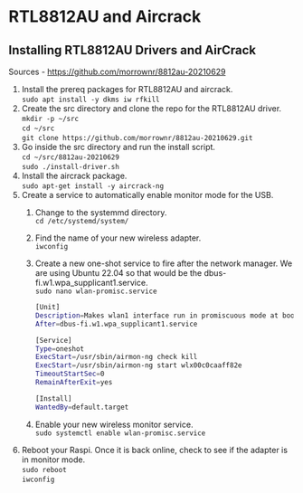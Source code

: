 # RTL8812AU and Aircrack

## Installing RTL8812AU Drivers and AirCrack

Sources - <https://github.com/morrownr/8812au-20210629>

1. Install the prereq packages for RTL8812AU and aircrack.  
    `sudo apt install -y dkms iw rfkill`
2. Create the src directory and clone the repo for the RTL8812AU driver.  
    `mkdir -p ~/src`  
    `cd ~/src`  
    `git clone https://github.com/morrownr/8812au-20210629.git`
3. Go inside the src directory and run the install script.  
    `cd ~/src/8812au-20210629`  
    `sudo ./install-driver.sh`
4. Install the aircrack package.  
    `sudo apt-get install -y aircrack-ng`
5. Create a service to automatically enable monitor mode for the USB.
    1. Change to the systemmd directory.  
        `cd /etc/systemd/system/`
    2. Find the name of your new wireless adapter.  
        `iwconfig`
    3. Create a new one-shot service to fire after the network manager. We are using Ubuntu 22.04 so that would be the dbus-fi.w1.wpa_supplicant1.service.  
        `sudo nano wlan-promisc.service`  

        ```bash
        [Unit]
        Description=Makes wlan1 interface run in promiscuous mode at boot
        After=dbus-fi.w1.wpa_supplicant1.service

        [Service]
        Type=oneshot
        ExecStart=/usr/sbin/airmon-ng check kill
        ExecStart=/usr/sbin/airmon-ng start wlx00c0caaff82e
        TimeoutStartSec=0
        RemainAfterExit=yes

        [Install]
        WantedBy=default.target
        ```

    4. Enable your new wireless monitor service.  
        `sudo systemctl enable wlan-promisc.service`
6. Reboot your Raspi. Once it is back online, check to see if the adapter is in monitor mode.  
    `sudo reboot`  
    `iwconfig`
